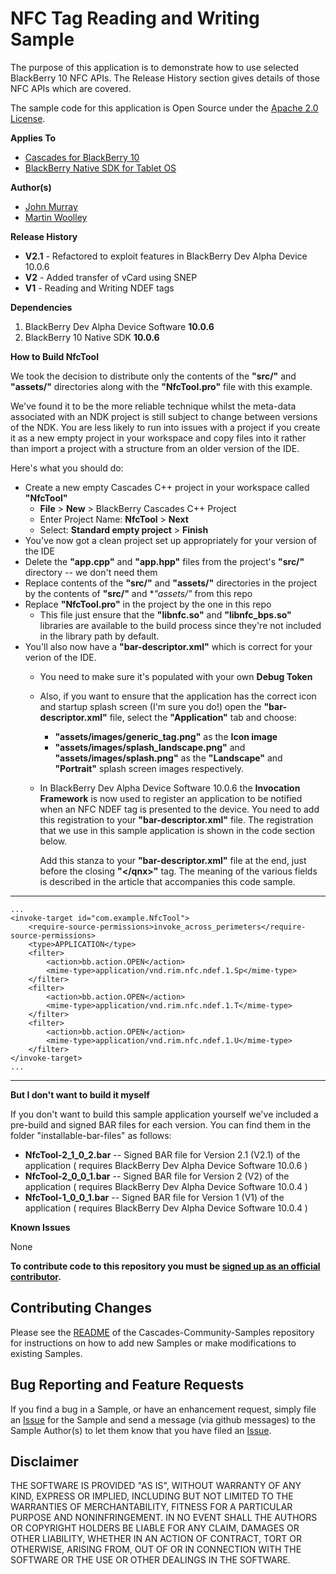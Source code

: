 # NFC Tag Reading and Writing Sample

The purpose of this application is to demonstrate how to use selected 
BlackBerry 10 NFC APIs. The Release History section gives details of 
those NFC APIs which are covered.

The sample code for this application is Open Source under 
the [Apache 2.0 License](http://www.apache.org/licenses/LICENSE-2.0.html).

**Applies To**

* [Cascades for BlackBerry 10](https://bdsc.webapps.blackberry.com/cascades/)
* [BlackBerry Native SDK for Tablet OS](https://bdsc.webapps.blackberry.com/native/)


**Author(s)** 

* [John Murray](https://github.com/jcmurray)
* [Martin Woolley](https://github.com/mdwoolley)


**Release History**

* **V2.1** - Refactored to exploit features in BlackBerry Dev Alpha Device 10.0.6
* **V2** - Added transfer of vCard using SNEP
* **V1** - Reading and Writing NDEF tags


**Dependencies**

1. BlackBerry Dev Alpha Device Software **10.0.6**
2. BlackBerry 10 Native SDK **10.0.6**

**How to Build NfcTool**

We took the decision to distribute only the contents of the **"src/"** and **"assets/"** 
directories along with the **"NfcTool.pro"** file with this example.

We've found it to be the more reliable technique whilst the meta-data associated with 
an NDK project is still subject to change between versions of the NDK. You are less 
likely to run into issues with a project if you create it as a new empty project 
in your workspace and copy files into it rather than import a project with a 
structure from an older version of the IDE.

Here's what you should do:

* Create a new empty Cascades C++ project in your workspace called **"NfcTool"**
    * **File** > **New** > BlackBerry Cascades C++ Project
    * Enter Project Name: **NfcTool** > **Next**
    * Select: **Standard empty project** > **Finish**
* You've now got a clean project set up appropriately for your version of the IDE
* Delete the **"app.cpp"** and **"app.hpp"** files from the project's **"src/"** directory -- we don't need them
* Replace contents of the **"src/"** and **"assets/"** directories in the project by the contents of **"src/"** and **"assets/"* from this repo
* Replace **"NfcTool.pro"** in the project by the one in this repo
    * This file just ensure that the **"libnfc.so"** and **"libnfc_bps.so"** libraries are available to the build process since they're not included in the library path by default.
* You'll also now have a **"bar-descriptor.xml"** which is correct for your verion of the IDE.
    * You need to make sure it's populated with your own **Debug Token** 
    * Also, if you want to ensure that the application has the correct icon and startup splash screen (I'm sure you do!) open the **"bar-descriptor.xml"** file, select the **"Application"** tab and choose:
        * **"assets/images/generic\_tag.png"** as the **Icon image**
        * **"assets/images/splash\_landscape.png"** and **"assets/images/splash.png"** as the **"Landscape"** and **"Portrait"** splash screen images respectively.
	* In BlackBerry Dev Alpha Device Software 10.0.6 the **Invocation Framework** is now used to register an application to be notified when an NFC NDEF tag is presented to the device. You need to add this registration to your **"bar-descriptor.xml"** file. The registration that we use in this sample application is shown in the code section below.

		Add this stanza to your **"bar-descriptor.xml"** file at the end, just before the closing **"&lt;/qnx&gt;"** tag. The meaning of the various fields is described in the article that accompanies this code sample.

- - -
	...
	<invoke-target id="com.example.NfcTool">
		<require-source-permissions>invoke_across_perimeters</require-source-permissions>
		<type>APPLICATION</type>
		<filter>
			<action>bb.action.OPEN</action>
			<mime-type>application/vnd.rim.nfc.ndef.1.Sp</mime-type>
		</filter>
		<filter>
			<action>bb.action.OPEN</action>
			<mime-type>application/vnd.rim.nfc.ndef.1.T</mime-type>
		</filter>
		<filter>
			<action>bb.action.OPEN</action>
			<mime-type>application/vnd.rim.nfc.ndef.1.U</mime-type>
		</filter>
	</invoke-target>
	...
- - -

 
**But I don't want to build it myself**

If you don't want to build this sample application yourself we've included a 
pre-build and signed BAR files for each version. You can find them in the 
folder "installable-bar-files" as follows:

* **NfcTool-2_1_0_2.bar** -- Signed BAR file for Version 2.1 (V2.1) of the application ( requires BlackBerry Dev Alpha Device Software 10.0.6 )
* **NfcTool-2_0_0_1.bar** -- Signed BAR file for Version 2 (V2) of the application  ( requires BlackBerry Dev Alpha Device Software 10.0.4 )
* **NfcTool-1_0_0_1.bar** -- Signed BAR file for Version 1 (V1) of the application ( requires BlackBerry Dev Alpha Device Software 10.0.4 )

**Known Issues**

None

**To contribute code to this repository you must be [signed up as an 
official contributor](http://blackberry.github.com/howToContribute.html).**


## Contributing Changes

Please see the [README](https://github.com/blackberry/Cascades-Community-Samples/blob/master/README.md) 
of the Cascades-Community-Samples repository for instructions on how to add new Samples or 
make modifications to existing Samples.


## Bug Reporting and Feature Requests

If you find a bug in a Sample, or have an enhancement request, simply file 
an [Issue](https://github.com/blackberry/Cascades-Community-Samples/issues) for 
the Sample and send a message (via github messages) to the Sample Author(s) to let 
them know that you have filed an [Issue](https://github.com/blackberry/Cascades-Community-Samples/issues).


## Disclaimer

THE SOFTWARE IS PROVIDED "AS IS", WITHOUT WARRANTY OF ANY KIND, EXPRESS OR IMPLIED, INCLUDING 
BUT NOT LIMITED TO THE WARRANTIES OF MERCHANTABILITY, FITNESS FOR A PARTICULAR PURPOSE 
AND NONINFRINGEMENT. IN NO EVENT SHALL THE AUTHORS OR COPYRIGHT HOLDERS BE LIABLE FOR 
ANY CLAIM, DAMAGES OR OTHER LIABILITY, WHETHER IN AN ACTION OF CONTRACT, TORT OR 
OTHERWISE, ARISING FROM, OUT OF OR IN CONNECTION WITH THE SOFTWARE OR THE USE OR 
OTHER DEALINGS IN THE SOFTWARE.
